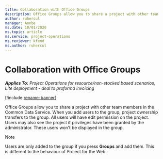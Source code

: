 ```yaml
---
title: Collaboration with Office Groups
description: Office Groups allow you to share a project with other team members within Common Data Service.
author: ruhercul
manager: Annbe
ms.date: 10/01/2020
ms.topic: article
ms.service: project-operations
ms.reviewer: kfend 
ms.author: ruhercul
---
```


# Collaboration with Office Groups

_**Applies To:** Project Operations for resource/non-stocked based scenarios, Lite deployment - deal to proforma invoicing_

[!include [rename-banner](~/includes/cc-data-platform-banner.md)]

Office Groups allow you to share a project with other team members in the Common Data Service. When you add users to the group, project ownership transfers to the group. All users will have edit permission on the project. Users may also see the project if privileges have been granted by the administrator. These users won't be displayed in the group.

> [!NOTE] 
> Users are only added to the group if you press **Groups** and add them. This is different to the behaviour of Project for the Web. 

